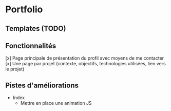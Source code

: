 # Portfolio

## Templates (TODO)

## Fonctionnalités
[x] Page principale de présentation du profil avec moyens de me contacter  
[x] Une page par projet (contexte, objectifs, technologies utilisées, lien vers le projet)  

## Pistes d'améliorations
- Index
  - Mettre en place une animation JS  
